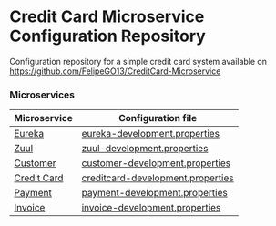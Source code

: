 # Credit Card Microservice Configuration Repository

Configuration repository for a simple credit card system available on https://github.com/FelipeGO13/CreditCard-Microservice

### Microservices 

| Microservice | Configuration file |
| ------ | ------ |
| [Eureka][eureka] | [eureka-development.properties][eureka-config] |
| [Zuul][zuul] | [zuul-development.properties][zuul-config] |
| [Customer][customer] | [customer-development.properties][customer-config] |
| [Credit Card][creditcard] | [creditcard-development.properties][creditcard-config] |
| [Payment][payment] | [payment-development.properties][payment-config] |
| [Invoice][invoice] | [invoice-development.properties][invoice-config] |

   [eureka]:<https://github.com/FelipeGO13/CreditCard-Microservice/tree/master/eureka>
   [zuul]: <https://github.com/FelipeGO13/CreditCard-Microservice/tree/master/zuul>
   [customer]:<https://github.com/FelipeGO13/CreditCard-Microservice/tree/master/Customer>
   [creditcard]: <https://github.com/FelipeGO13/CreditCard-Microservice/tree/master/CreditCard>
   [payment]:<https://github.com/FelipeGO13/CreditCard-Microservice/tree/master/Payment>
   [invoice]:<https://github.com/FelipeGO13/CreditCard-Microservice/tree/master/Invoice>
   [eureka-config]: <https://github.com/FelipeGO13/CreditCard-Microservice-Config-Repo/blob/master/eureka-development.properties>
   [zuul-config]: <https://github.com/FelipeGO13/CreditCard-Microservice-Config-Repo/blob/master/zuul-development.properties>
   [customer-config]: <https://github.com/FelipeGO13/CreditCard-Microservice-Config-Repo/blob/master/customer-development.properties>
   [creditcard-config]: <https://github.com/FelipeGO13/CreditCard-Microservice-Config-Repo/blob/master/creditcard-development.properties>
   [payment-config]: <https://github.com/FelipeGO13/CreditCard-Microservice-Config-Repo/blob/master/payment-development.properties>
   [invoice-config]: <https://github.com/FelipeGO13/CreditCard-Microservice-Config-Repo/blob/master/invoice-development.properties>
